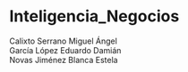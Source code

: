 # Inteligencia_Negocios
Calixto Serrano Miguel Ángel<br>
García López Eduardo Damián<br>
Novas Jiménez Blanca Estela
